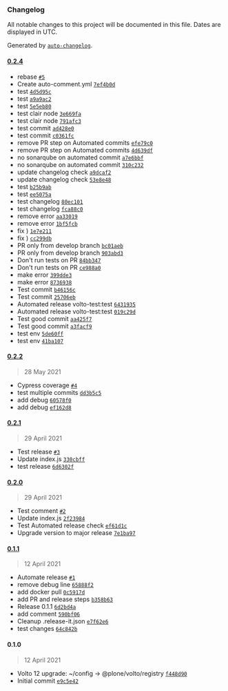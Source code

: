 ### Changelog

All notable changes to this project will be documented in this file. Dates are displayed in UTC.

Generated by [`auto-changelog`](https://github.com/CookPete/auto-changelog).

#### [0.2.4](https://github.com/eea/volto-test-addon/compare/0.2.2...0.2.4)

- rebase [`#5`](https://github.com/eea/volto-test-addon/pull/5)
- Create auto-comment.yml [`7ef4b0d`](https://github.com/eea/volto-test-addon/commit/7ef4b0d0c069071aedc1fb40303290409c52f20d)
- test [`4d5d95c`](https://github.com/eea/volto-test-addon/commit/4d5d95c78d4909d80570321f597dcf61b2f0d2d3)
- test [`a9a9ac2`](https://github.com/eea/volto-test-addon/commit/a9a9ac2d12136b37973b9c01a4a4d5c224b4152f)
- test [`5e5eb80`](https://github.com/eea/volto-test-addon/commit/5e5eb80ededcd5cf8789e5824677c824c0e0b2ba)
- test clair node [`3e669fa`](https://github.com/eea/volto-test-addon/commit/3e669faa330d044c636ca3877e9449c1442608e1)
- test clair node [`791afc3`](https://github.com/eea/volto-test-addon/commit/791afc37dded866dd29c669b1829da03fd6c3fc1)
- test commit [`ad428e0`](https://github.com/eea/volto-test-addon/commit/ad428e004196018c3b7cccf3d43f27ecb2cbfeda)
- test commit [`c0361fc`](https://github.com/eea/volto-test-addon/commit/c0361fc1b491c4635648ae897daf4f6619da696c)
- remove PR step on Automated commits [`efe79c0`](https://github.com/eea/volto-test-addon/commit/efe79c0dbb0131d661dcb1e00ec80f10aa315ec8)
- remove PR step on Automated commits [`4d639df`](https://github.com/eea/volto-test-addon/commit/4d639df9f4187a03b70cf9d15fd84cc55e1300ca)
- no sonarqube on automated commit [`a7e6bbf`](https://github.com/eea/volto-test-addon/commit/a7e6bbf619b0b77dee5a1890e0ce82558cacbbd0)
- no sonarqube on automated commit [`310c232`](https://github.com/eea/volto-test-addon/commit/310c232ecc82a888ba6e83d4721a62793be88c4f)
- update changelog check [`a9dcaf2`](https://github.com/eea/volto-test-addon/commit/a9dcaf2572dbab260ce4e09d027cba022394592b)
- update changelog check [`53e8e48`](https://github.com/eea/volto-test-addon/commit/53e8e4882d7f29207add486974c888cf43379abb)
- test [`b25b9ab`](https://github.com/eea/volto-test-addon/commit/b25b9abf4a7907814d1b62fc79213db50b1c63f3)
- test [`ee5075a`](https://github.com/eea/volto-test-addon/commit/ee5075ac80024f96e451d65b96372e3678dd7b31)
- test changelog [`80ec101`](https://github.com/eea/volto-test-addon/commit/80ec10134bf8c466b4d8834e01361e68461f2735)
- test changelog [`fca88c0`](https://github.com/eea/volto-test-addon/commit/fca88c05bd895ba6cbe51afb03d39c02acc3b4f4)
- remove error [`aa33019`](https://github.com/eea/volto-test-addon/commit/aa33019a44dcb2b3300a62fd7aa2b6fa5cb193c9)
- remove error [`1bf5fcb`](https://github.com/eea/volto-test-addon/commit/1bf5fcbca924614e78996682cf01229b02be3799)
- fix ) [`1e7e211`](https://github.com/eea/volto-test-addon/commit/1e7e211df3c0c43b4812b5ba7a9c2e0fe7b020f0)
- fix ) [`cc299db`](https://github.com/eea/volto-test-addon/commit/cc299db848b98df8ece96f49034190842f3910eb)
- PR only from develop branch [`bc01aeb`](https://github.com/eea/volto-test-addon/commit/bc01aebb219e86d434d098983d8273ef8e97ee18)
- PR only from develop branch [`903abd3`](https://github.com/eea/volto-test-addon/commit/903abd368dc142f2bc705160cf4f9ccc0567d49a)
- Don't run tests on PR [`84bb347`](https://github.com/eea/volto-test-addon/commit/84bb347af7eba58398cde6f94c26175574ea5e78)
- Don't run tests on PR [`ce988a0`](https://github.com/eea/volto-test-addon/commit/ce988a05cbfbb5b668c78cbc59b00efea48bbf9b)
- make error [`399dde3`](https://github.com/eea/volto-test-addon/commit/399dde3cf26c4f39e420008e1a1de9314d110dcc)
- make error [`8736938`](https://github.com/eea/volto-test-addon/commit/87369387f743a30d921eee9eb2877916176276dd)
- Test commit [`b46156c`](https://github.com/eea/volto-test-addon/commit/b46156cf849b1e3aab7e79a397092e93d2a2089c)
- Test commit [`25706eb`](https://github.com/eea/volto-test-addon/commit/25706eb86531c158cf24b78ff99a35d1cdc73d3b)
- Automated release volto-test:test [`6431935`](https://github.com/eea/volto-test-addon/commit/6431935ff15f5393ec494fbe2e3bf46090210199)
- Automated release volto-test:test [`019c29d`](https://github.com/eea/volto-test-addon/commit/019c29d3736934c95e62aeee1e625b4437ac1c7a)
- Test good commit [`aa425f7`](https://github.com/eea/volto-test-addon/commit/aa425f761782ea18b691bc92a9514fe13a565f8a)
- Test good commit [`a3facf9`](https://github.com/eea/volto-test-addon/commit/a3facf97088b1d3b9e44b3b02b4cbb9d552fed35)
- test env [`5de60ff`](https://github.com/eea/volto-test-addon/commit/5de60ff5f472640637f04e8b6e8bc417b2752c10)
- test env [`41ba107`](https://github.com/eea/volto-test-addon/commit/41ba107b8f73b6ce73e5953d282d8aad6b552b78)

#### [0.2.2](https://github.com/eea/volto-test-addon/compare/0.2.1...0.2.2)

> 28 May 2021

- Cypress coverage [`#4`](https://github.com/eea/volto-test-addon/pull/4)
- test multiple commits [`dd3b5c5`](https://github.com/eea/volto-test-addon/commit/dd3b5c572750f287f3f36097cfe849fe6f89ed1f)
- add debug [`60578f0`](https://github.com/eea/volto-test-addon/commit/60578f022759633b55363e537cc3c721b3a0eef6)
- add debug [`ef162d8`](https://github.com/eea/volto-test-addon/commit/ef162d84bae6d39ac9b617abd3640d0397002789)

#### [0.2.1](https://github.com/eea/volto-test-addon/compare/0.2.0...0.2.1)

> 29 April 2021

- Test release [`#3`](https://github.com/eea/volto-test-addon/pull/3)
- Update index.js [`330cbff`](https://github.com/eea/volto-test-addon/commit/330cbff6bf7ccdf8ce851a82eb9931d175ecea80)
- test release [`6d6302f`](https://github.com/eea/volto-test-addon/commit/6d6302fa05a1a8f412c69942182dff30305b998c)

#### [0.2.0](https://github.com/eea/volto-test-addon/compare/0.1.1...0.2.0)

> 29 April 2021

- Test comment [`#2`](https://github.com/eea/volto-test-addon/pull/2)
- Update index.js [`2f23984`](https://github.com/eea/volto-test-addon/commit/2f23984d326104b00d8b432136c257fccaf017e2)
- Test Automated release check [`ef61d1c`](https://github.com/eea/volto-test-addon/commit/ef61d1c76e208453cf04d07009ad07b7d0b8b988)
- Upgrade version to major release [`7e1ba97`](https://github.com/eea/volto-test-addon/commit/7e1ba97c34e3dca16194203e6916440c6d72ca59)

#### [0.1.1](https://github.com/eea/volto-test-addon/compare/0.1.0...0.1.1)

> 12 April 2021

- Automate release [`#1`](https://github.com/eea/volto-test-addon/pull/1)
- remove debug line [`65888f2`](https://github.com/eea/volto-test-addon/commit/65888f26bf94cea97918163482448a0565c5d676)
- add docker pull [`0c5917d`](https://github.com/eea/volto-test-addon/commit/0c5917d997293b53de7c544094a39ce693054e18)
- add PR and release steps [`b358b63`](https://github.com/eea/volto-test-addon/commit/b358b6358fd45f61a88fdde8fa08f9ad5088b132)
- Release 0.1.1 [`6d2bd4a`](https://github.com/eea/volto-test-addon/commit/6d2bd4a7823f5632c13c3c0c0b246888d7d03726)
- add comment [`590bf06`](https://github.com/eea/volto-test-addon/commit/590bf066f5e3b2610fd087ae08a78922357a1eff)
- Cleanup .release-it.json [`e7f62e6`](https://github.com/eea/volto-test-addon/commit/e7f62e66430c864885fe5d60090fd8f9e0479ccd)
- test changes [`64c842b`](https://github.com/eea/volto-test-addon/commit/64c842b90d18014e6d04420818c475fa2b1e7cb9)

#### 0.1.0

> 12 April 2021

- Volto 12 upgrade: ~/config -&gt; @plone/volto/registry [`f448d90`](https://github.com/eea/volto-test-addon/commit/f448d902e3abb56290a9fbad8b2029ed32fbfa52)
- Initial commit [`e9c5e42`](https://github.com/eea/volto-test-addon/commit/e9c5e42a95e35a5f74ce94e263c481dcd5a78ddf)
